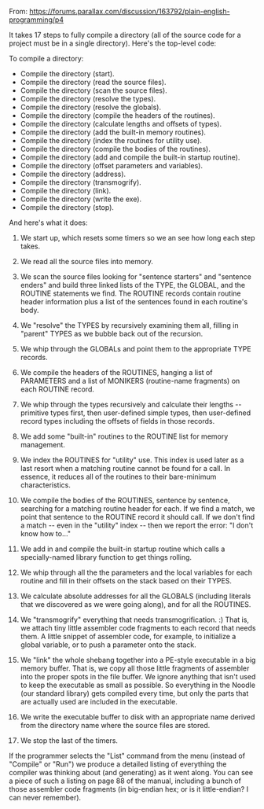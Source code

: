 From:
https://forums.parallax.com/discussion/163792/plain-english-programming/p4

It takes 17 steps to fully compile a directory (all of the source code for a project must be in a single directory). Here's the top-level code:

To compile a directory:
- Compile the directory (start).
- Compile the directory (read the source files).
- Compile the directory (scan the source files).
- Compile the directory (resolve the types).
- Compile the directory (resolve the globals).
- Compile the directory (compile the headers of the routines).
- Compile the directory (calculate lengths and offsets of types).
- Compile the directory (add the built-in memory routines).
- Compile the directory (index the routines for utility use).
- Compile the directory (compile the bodies of the routines).
- Compile the directory (add and compile the built-in startup routine).
- Compile the directory (offset parameters and variables).
- Compile the directory (address).
- Compile the directory (transmogrify).
- Compile the directory (link).
- Compile the directory (write the exe).
- Compile the directory (stop).

And here's what it does:

1. We start up, which resets some timers so we an see how long each step takes.

2. We read all the source files into memory.

3. We scan the source files looking for "sentence starters" and "sentence enders" and build three linked lists of the TYPE, the GLOBAL, and the ROUTINE statements we find. The ROUTINE records contain routine header information plus a list of the sentences found in each routine's body.

4. We "resolve" the TYPES by recursively examining them all, filling in "parent" TYPES as we bubble back out of the recursion.

5. We whip through the GLOBALs and point them to the appropriate TYPE records.

6. We compile the headers of the ROUTINES, hanging a list of PARAMETERS and a list of MONIKERS (routine-name fragments) on each ROUTINE record.

7. We whip through the types recursively and calculate their lengths -- primitive types first, then user-defined simple types, then user-defined record types including the offsets of fields in those records.

8. We add some "built-in" routines to the ROUTINE list for memory management.

9. We index the ROUTINES for "utility" use. This index is used later as a last resort when a matching routine cannot be found for a call. In essence, it reduces all of the routines to their bare-minimum characteristics.

10. We compile the bodies of the ROUTINES, sentence by sentence, searching for a matching routine header for each. If we find a match, we point that sentence to the ROUTINE record it should call. If we don't find a match -- even in the "utility" index -- then we report the error: "I don't know how to..."

11. We add in and compile the built-in startup routine which calls a specially-named library function to get things rolling.

12. We whip through all the the parameters and the local variables for each routine and fill in their offsets on the stack based on their TYPES.

13. We calculate absolute addresses for all the GLOBALS (including literals that we discovered as we were going along), and for all the ROUTINES.

14. We "transmogrify" everything that needs transmogrification. :) That is, we attach tiny little assembler code fragments to each record that needs them. A little snippet of assembler code, for example, to initialize a global variable, or to push a parameter onto the stack.

15. We "link" the whole shebang together into a PE-style executable in a big memory buffer. That is, we copy all those little fragments of assembler into the proper spots in the file buffer. We ignore anything that isn't used to keep the executable as small as possible. So everything in the Noodle (our standard library) gets compiled every time, but only the parts that are actually used are included in the executable.

16. We write the executable buffer to disk with an appropriate name derived from the directory name where the source files are stored.

17. We stop the last of the timers.

If the programmer selects the "List" command from the menu (instead of "Compile" or "Run") we produce a detailed listing of everything the compiler was thinking about (and generating) as it went along. You can see a piece of such a listing on page 88 of the manual, including a bunch of those assembler code fragments (in big-endian hex; or is it little-endian? I can never remember).
